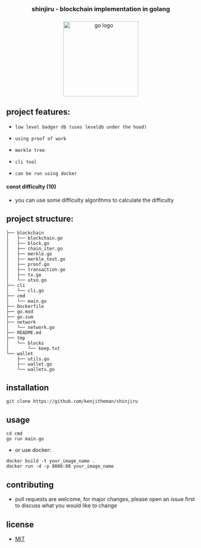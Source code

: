 <h3 align="center">shinjiru - blockchain implementation in golang</h3>

###

<div align="center">
  <img src="https://cdn.jsdelivr.net/gh/devicons/devicon/icons/go/go-original.svg" height="200" alt="go logo"  />
</div>

###

## project features:

- `low level badger db (uses leveldb under the hood)`

- `using proof of work`

- `merkle tree`

- `cli tool`

- `can be run using docker`

#### const difficulty (10) 

- you can use some difficulty algorithms to calculate the difficulty

## project structure:

```
├── blockchain
│   ├── blockchain.go
│   ├── block.go
│   ├── chain_iter.go
│   ├── merkle.go
│   ├── merkle_test.go
│   ├── proof.go
│   ├── transaction.go
│   ├── tx.go
│   └── utxo.go
├── cli
│   └── cli.go
├── cmd
│   └── main.go
├── Dockerfile
├── go.mod
├── go.sum
├── network
│   └── network.go
├── README.md
├── tmp
│   └── blocks
│       └── keep.txt
└── wallet
    ├── utils.go
    ├── wallet.go
    └── wallets.go
```

## installation

```
git clone https://github.com/kenjitheman/shinjiru
```

## usage

```
cd cmd
go run main.go
```

- or use docker:

```
docker build -t your_image_name .
docker run -d -p 8080:80 your_image_name
```

## contributing

- pull requests are welcome, for major changes, please open an issue first to
  discuss what you would like to change

## license

- [MIT](https://choosealicense.com/licenses/mit/)
